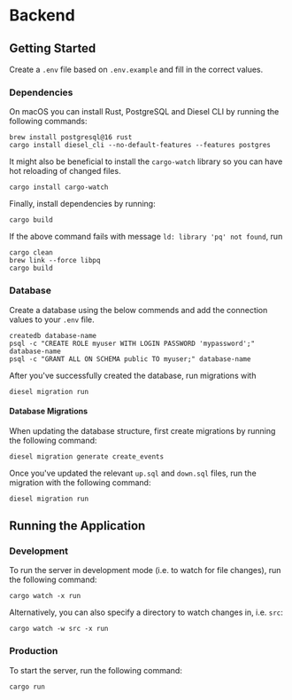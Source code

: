 # Backend

## Getting Started

Create a `.env` file based on `.env.example` and fill in the correct values.

### Dependencies

On macOS you can install Rust, PostgreSQL and Diesel CLI by running the following commands:

```shell
brew install postgresql@16 rust
cargo install diesel_cli --no-default-features --features postgres
```

It might also be beneficial to install the `cargo-watch` library so you can have hot reloading of changed files.

```shell
cargo install cargo-watch
```

Finally, install dependencies by running:

```shell
cargo build
```

If the above command fails with message `ld: library 'pq' not found`, run

```shell
cargo clean
brew link --force libpq
cargo build
```

### Database

Create a database using the below commends and add the connection values to your `.env` file.

```shell
createdb database-name
psql -c "CREATE ROLE myuser WITH LOGIN PASSWORD 'mypassword';" database-name
psql -c "GRANT ALL ON SCHEMA public TO myuser;" database-name
```

After you've successfully created the database, run migrations with

```shell
diesel migration run
```

#### Database Migrations

When updating the database structure, first create migrations by running the following command:

```shell
diesel migration generate create_events
```

Once you've updated the relevant `up.sql` and `down.sql` files, run the migration with the following command:

```shell
diesel migration run
```

## Running the Application

### Development

To run the server in development mode (i.e. to watch for file changes), run the following command:

```shell
cargo watch -x run
```

Alternatively, you can also specify a directory to watch changes in, i.e. `src`:

```shell
cargo watch -w src -x run
```

### Production

To start the server, run the following command:

```shell
cargo run
```
